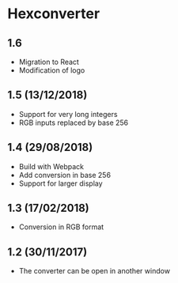 # Hexconverter

## 1.6

* Migration to React
* Modification of logo

## 1.5 (13/12/2018)

* Support for very long integers
* RGB inputs replaced by base 256

## 1.4 (29/08/2018)

* Build with Webpack
* Add conversion in base 256
* Support for larger display

## 1.3 (17/02/2018)

* Conversion in RGB format

## 1.2 (30/11/2017)

* The converter can be open in another window